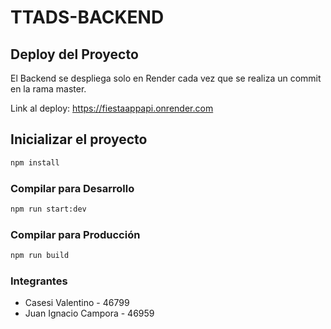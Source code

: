 # TTADS-BACKEND

## Deploy del Proyecto

El Backend se despliega solo en Render cada vez que se realiza un commit en la rama master.

Link al deploy: https://fiestaappapi.onrender.com

## Inicializar el proyecto

```sh
npm install
```

### Compilar para Desarrollo

```sh
npm run start:dev
```

### Compilar para Producción

```sh
npm run build
```

### Integrantes

- Casesi Valentino - 46799
- Juan Ignacio Campora - 46959

